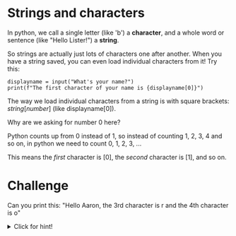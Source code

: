 # Strings and characters
In python, we call a single letter (like 'b') a **character**, and a whole word or sentence (like "Hello Lister!") a **string**.

So strings are actually just lots of characters one after another. When you have a string saved, you can even load individual characters from it! Try this:

```
displayname = input("What's your name?")
print(f"The first character of your name is {displayname[0]}")
```

The way we load individual characters from a string is with square brackets: *string*[*number*] (like displayname[0]).

Why are we asking for number 0 here?

Python counts up from 0 instead of 1, so instead of counting 1, 2, 3, 4 and so on, in python we need to count 0, 1, 2, 3, ...

This means the *first* character is [0], the *second* character is [1], and so on.

# Challenge
Can you print this: "Hello Aaron, the 3rd character is r and the 4th character is o"

<details>
  <summary>Click for hint!</summary>
  
  We can save the name to displayname like before, and then we need to print the whole name, and the 3rd and 4th characters from the name.
  
  Remember that python counts up from 0, so we'll use [2] to get the 3rd character.
</details>
